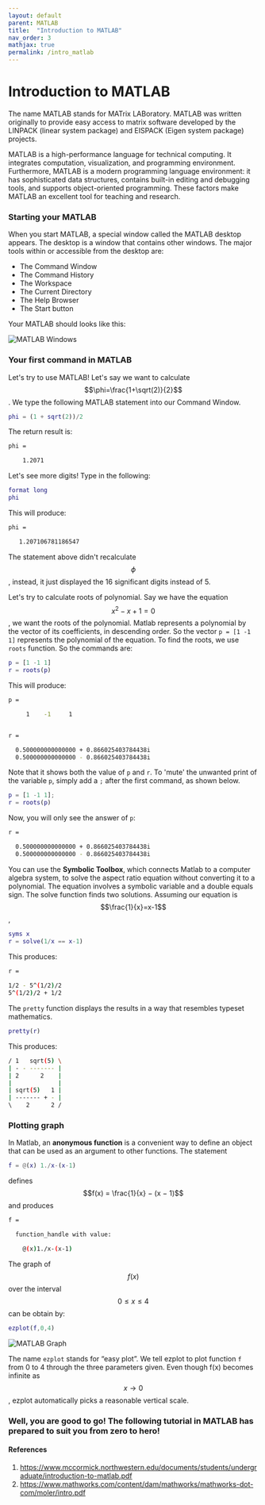 ```yaml
---
layout: default
parent: MATLAB
title:  "Introduction to MATLAB"
nav_order: 3
mathjax: true
permalink: /intro_matlab
---
```


# Introduction to MATLAB

The name MATLAB stands for MATrix LABoratory. MATLAB was written originally to provide easy access to matrix software developed by the LINPACK (linear system package) and EISPACK (Eigen system package) projects.

MATLAB is a high-performance language for technical computing. It integrates computation, visualization, and programming environment. Furthermore, MATLAB is a modern programming language environment: it has sophisticated data structures, contains built-in editing and debugging tools, and supports object-oriented programming. These factors make MATLAB an excellent tool for teaching and research.

### Starting your MATLAB

When you start MATLAB, a special window called the MATLAB desktop appears. The desktop is a window that contains other windows. The major tools within or accessible from the desktop are:

- The Command Window
- The Command History
- The Workspace
- The Current Directory
- The Help Browser
- The Start button

Your MATLAB should looks like this:

![MATLAB Windows](images/t1.png)

### Your first command in MATLAB

Let's try to use MATLAB! Let's say we want to calculate $$\phi=\frac{1+\sqrt(2)}{2}$$. We type the following MATLAB statement into our Command Window.

```matlab
phi = (1 + sqrt(2))/2
```

The return result is:

```bash
phi =

    1.2071
```

Let's see more digits! Type in the following:

```matlab
format long
phi
```

This will produce:

```bash
phi =

   1.207106781186547
```

The statement above didn't recalculate $$\phi$$, instead, it just displayed the 16 significant digits instead of 5.

Let's try to calculate roots of polynomial. Say we have the equation $$x^2-x+1=0$$, we want the roots of the polynomial. Matlab represents a polynomial by the vector of its coefficients, in descending order. So the vector `p = [1 -1 1]` represents the polynomial of the equation. To find the roots, we use `roots` function. So the commands are:

```matlab
p = [1 -1 1]
r = roots(p)
```

This will produce:

```bash
p =

     1    -1     1


r =

  0.500000000000000 + 0.866025403784438i
  0.500000000000000 - 0.866025403784438i
```

Note that it shows both the value of `p` and `r`. To 'mute' the unwanted print of the variable `p`, simply add a `;` after the first command, as shown below.

```matlab
p = [1 -1 1];
r = roots(p)
```

Now, you will only see the answer of `p`:

```bash
r =

  0.500000000000000 + 0.866025403784438i
  0.500000000000000 - 0.866025403784438i
```

You can use the **Symbolic Toolbox**, which connects Matlab to a computer algebra system, to solve the aspect ratio equation without converting it to a polynomial. The equation involves a symbolic variable and a double equals sign. The solve function finds two solutions. Assuming our equation is $$\frac{1}{x}=x-1$$,

```matlab
syms x
r = solve(1/x == x-1)
```

This produces:

```bash
r =
 
1/2 - 5^(1/2)/2
5^(1/2)/2 + 1/2
```

The `pretty` function displays the results in a way that resembles typeset mathematics.

```matlab
pretty(r)
```

This produces:

```bash
/ 1   sqrt(5) \
| - - ------- |
| 2      2    |
|             |
| sqrt(5)   1 |
| ------- + - |
\    2      2 /
```

### Plotting graph

In Matlab, an **anonymous function** is a convenient way to define an object that can be used as an argument to other functions. The statement

```matlab
f = @(x) 1./x-(x-1)
```

defines $$f(x) = \frac{1}{x} − (x − 1)$$ and produces

```bash
f =

  function_handle with value:

    @(x)1./x-(x-1)
```

The graph of $$f(x)$$ over the interval $$0 \leq x \leq 4$$ can be obtain by:

```matlab
ezplot(f,0,4)
```

![MATLAB Graph](images/t2.png)

The name `ezplot` stands for “easy plot”. We tell ezplot to plot function `f` from 0 to 4 through the three parameters given.  Even though f(x) becomes infinite as $$x \rightarrow 0$$, ezplot automatically picks a reasonable vertical scale.

### Well, you are good to go! The following tutorial in MATLAB has prepared to suit you from zero to hero!

#### References

1. <https://www.mccormick.northwestern.edu/documents/students/undergraduate/introduction-to-matlab.pdf>
2. <https://www.mathworks.com/content/dam/mathworks/mathworks-dot-com/moler/intro.pdf>